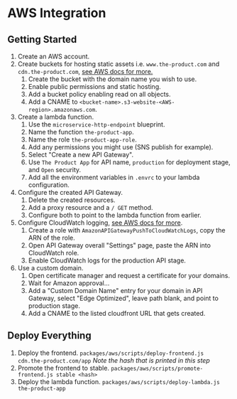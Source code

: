 # AWS Integration

## Getting Started

1.  Create an AWS account.
2.  Create buckets for hosting static assets i.e. `www.the-product.com` and `cdn.the-product.com`, [see AWS docs for more.](https://docs.aws.amazon.com/AmazonS3/latest/dev/WebsiteHosting.html)
    1.  Create the bucket with the domain name you wish to use.
    2.  Enable public permissions and static hosting.
    3.  Add a bucket policy enabling read on all objects.
    4.  Add a CNAME to `<bucket-name>.s3-website-<AWS-region>.amazonaws.com`.
3.  Create a lambda function.
    1.  Use the `microservice-http-endpoint` blueprint.
    2.  Name the function `the-product-app`.
    3.  Name the role `the-product-app-role`.
    4.  Add any permissions you might use (SNS publish for example).
    5.  Select "Create a new API Gateway".
    6.  Use `The Product App` for API name, `production` for deployment stage, and `Open` security.
    7.  Add all the environment variables in `.envrc` to your lambda configuration.
4.  Configure the created API Gateway.
    1.  Delete the created resources.
    2.  Add a proxy resource and a `/ GET` method.
    3.  Configure both to point to the lambda function from earlier.
5.  Configure CloudWatch logging, [see AWS docs for more](https://aws.amazon.com/premiumsupport/knowledge-center/api-gateway-cloudwatch-logs/).
    1.  Create a role with `AmazonAPIGatewayPushToCloudWatchLogs`, copy the ARN of the role.
    2.  Open API Gateway overall "Settings" page, paste the ARN into CloudWatch role.
    3.  Enable CloudWatch logs for the production API stage.
6.  Use a custom domain.
    1.  Open certificate manager and request a certificate for your domains.
    2.  Wait for Amazon approval...
    3.  Add a "Custom Domain Name" entry for your domain in API Gateway, select "Edge Optimized", leave path blank, and point to production stage.
    4.  Add a CNAME to the listed cloudfront URL that gets created.

## Deploy Everything

1.  Deploy the frontend. `packages/aws/scripts/deploy-frontend.js cdn.the-product.com/app` _Note the hash that is printed in this step_
2.  Promote the frontend to stable. `packages/aws/scripts/promote-frontend.js stable <hash>`
3.  Deploy the lambda function. `packages/aws/scripts/deploy-lambda.js the-product-app`
